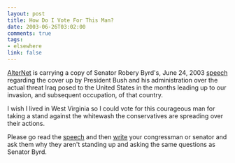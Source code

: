 ```yaml
--- 
layout: post
title: How Do I Vote For This Man?
date: 2003-06-26T03:02:00
comments: true
tags:
- elsewhere
link: false
---
```

<a href="http://alternet.org/" target="_blank">AlterNet</a> is carrying a copy of Senator Robery Byrd's, June 24, 2003 <a href="http://alternet.org/story.html?StoryID=16261" target="_blank">speech</a> regarding the cover up by President Bush and his administration over the actual threat Iraq posed to the United States in the months leading up to our invasion, and subsequent occupation, of that country.

I wish I lived in West Virginia so I could vote for this courageous man for taking a stand against the whitewash the conservatives are spreading over their actions.

Please go read the <a href="http://alternet.org/story.html?StoryID=16261" target="_blank">speech</a> and then <a href="http://vote-smart.org" target="_blank">write</a> your congressman or senator and ask them why they aren't standing up and asking the same questions as Senator Byrd.
